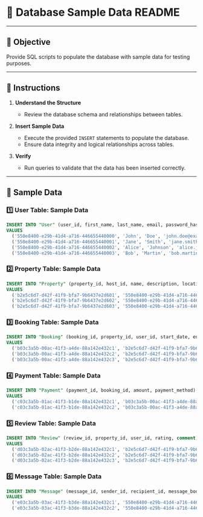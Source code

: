 # 📘 Database Sample Data README

---

## 🎯 Objective

Provide SQL scripts to populate the database with sample data for testing purposes.

---

## 📝 Instructions

1. **Understand the Structure**

   - Review the database schema and relationships between tables.

2. **Insert Sample Data**

   - Execute the provided `INSERT` statements to populate the database.
   - Ensure data integrity and logical relationships across tables.

3. **Verify**
   - Run queries to validate that the data has been inserted correctly.

---

## 💾 Sample Data

### 1️⃣ User Table: Sample Data

```sql
INSERT INTO "User" (user_id, first_name, last_name, email, password_hash, phone_number, role)
VALUES
  ('550e8400-e29b-41d4-a716-446655440000', 'John', 'Doe', 'john.doe@example.com', 'hashedpassword1', '123-456-7890', 'guest'),
  ('550e8400-e29b-41d4-a716-446655440001', 'Jane', 'Smith', 'jane.smith@example.com', 'hashedpassword2', '987-654-3210', 'host'),
  ('550e8400-e29b-41d4-a716-446655440002', 'Alice', 'Johnson', 'alice.johnson@example.com', 'hashedpassword3', NULL, 'guest'),
  ('550e8400-e29b-41d4-a716-446655440003', 'Bob', 'Martin', 'bob.martin@example.com', 'hashedpassword4', '555-123-4567', 'admin');
```

### 2️⃣ Property Table: Sample Data

```sql
INSERT INTO "Property" (property_id, host_id, name, description, location, pricepernight)
VALUES
  ('b2e5c6d7-d42f-41f9-bfa7-9b6437e2d601', '550e8400-e29b-41d4-a716-446655440001', 'Cozy Apartment', 'A small, cozy apartment in the city center', 'New York, NY', 150.00),
  ('b2e5c6d7-d42f-41f9-bfa7-9b6437e2d602', '550e8400-e29b-41d4-a716-446655440001', 'Luxury Villa', 'A luxury villa with an ocean view', 'Los Angeles, CA', 500.00),
  ('b2e5c6d7-d42f-41f9-bfa7-9b6437e2d603', '550e8400-e29b-41d4-a716-446655440002', 'Modern Loft', 'A modern loft in the heart of the city', 'San Francisco, CA', 300.00);

```

### 3️⃣ Booking Table: Sample Data

```sql
INSERT INTO "Booking" (booking_id, property_id, user_id, start_date, end_date, total_price, status)
VALUES
  ('b03c3a5b-00ac-41f3-a4de-88a142e432c1', 'b2e5c6d7-d42f-41f9-bfa7-9b6437e2d601', '550e8400-e29b-41d4-a716-446655440000', '2024-12-05', '2024-12-10', 750.00, 'confirmed'),
  ('b03c3a5b-00ac-41f3-a4de-88a142e432c2', 'b2e5c6d7-d42f-41f9-bfa7-9b6437e2d602', '550e8400-e29b-41d4-a716-446655440002', '2024-12-01', '2024-12-07', 2100.00, 'confirmed'),
  ('b03c3a5b-00ac-41f3-a4de-88a142e432c3', 'b2e5c6d7-d42f-41f9-bfa7-9b6437e2d603', '550e8400-e29b-41d4-a716-446655440000', '2024-12-12', '2024-12-15', 900.00, 'pending');

```

### 4️⃣ Payment Table: Sample Data

```sql
INSERT INTO "Payment" (payment_id, booking_id, amount, payment_method)
VALUES
  ('c03c3a5b-01ac-41f3-b1de-88a142e432c1', 'b03c3a5b-00ac-41f3-a4de-88a142e432c1', 750.00, 'credit_card'),
  ('c03c3a5b-01ac-41f3-b1de-88a142e432c2', 'b03c3a5b-00ac-41f3-a4de-88a142e432c2', 2100.00, 'paypal');

```

### 5️⃣ Review Table: Sample Data

```sql
INSERT INTO "Review" (review_id, property_id, user_id, rating, comment)
VALUES
  ('d03c3a5b-02ac-41f3-b2de-88a142e432c1', 'b2e5c6d7-d42f-41f9-bfa7-9b6437e2d601', '550e8400-e29b-41d4-a716-446655440000', 5, 'Great place, would definitely stay again!'),
  ('d03c3a5b-02ac-41f3-b2de-88a142e432c2', 'b2e5c6d7-d42f-41f9-bfa7-9b6437e2d602', '550e8400-e29b-41d4-a716-446655440002', 4, 'Lovely villa, but the pool could be warmer.'),
  ('d03c3a5b-02ac-41f3-b2de-88a142e432c3', 'b2e5c6d7-d42f-41f9-bfa7-9b6437e2d603', '550e8400-e29b-41d4-a716-446655440002', 3, 'Nice loft, but a bit noisy at night.');
```

### 6️⃣ Message Table: Sample Data

```sql
INSERT INTO "Message" (message_id, sender_id, recipient_id, message_body)
VALUES
  ('e03c3a5b-03ac-41f3-b3de-88a142e432c1', '550e8400-e29b-41d4-a716-446655440000', '550e8400-e29b-41d4-a716-446655440001', 'Is this property available for booking?'),
  ('e03c3a5b-03ac-41f3-b3de-88a142e432c2', '550e8400-e29b-41d4-a716-446655440001', '550e8400-e29b-41d4-a716-446655440000', 'Yes, it is available! You can book it for your dates.');

```
